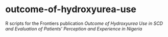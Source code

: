 # outcome-of-hydroxyurea-use
R scripts for the Frontiers publication *Outcome of Hydroxyurea Use in SCD and Evaluation of Patients’ Perception and Experience in Nigeria*
